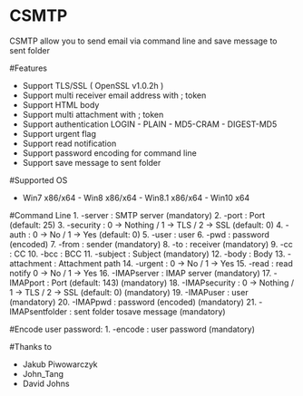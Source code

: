 # CSMTP

CSMTP allow you to send email via command line and save message to sent folder

#Features
  - Support TLS/SSL ( OpenSSL v1.0.2h )
  - Support multi receiver email address with ; token
  - Support HTML body
  - Support multi attachment with ; token
  - Support authentication LOGIN - PLAIN - MD5-CRAM - DIGEST-MD5
  - Support urgent flag
  - Support read notification
  - Support password encoding for command line
  - Support save message to sent folder
  
#Supported OS
  - Win7 x86/x64 - Win8 x86/x64 - Win8.1 x86/x64 - Win10 x64

#Command Line
	1. -server <string>: SMTP server (mandatory)
	2. -port <number>: Port (default: 25)
	3. -security <number>: 0 -> Nothing / 1 -> TLS / 2 -> SSL (default: 0)
	4. -auth <number>: 0 -> No / 1 -> Yes (default: 0)
	5. -user <string>: user
	6. -pwd <string>: password (encoded)
	7. -from <string>: sender (mandatory)
	8. -to <string>: receiver (mandatory)
	9. -cc <string>: CC
	10. -bcc <string>: BCC
	11. -subject <string>: Subject (mandatory)
	12. -body <string>: Body
	13. -attachment <string>: Attachment path
	14. -urgent <number>: 0 -> No / 1 -> Yes
	15. -read <number>: read notify 0 -> No / 1 -> Yes
	16. -IMAPserver <string>: IMAP server (mandatory)
	17. -IMAPport <number>: Port (default: 143) (mandatory)
	18. -IMAPsecurity <number>: 0 -> Nothing / 1 -> TLS / 2 -> SSL (default: 0) (mandatory)
	19. -IMAPuser <string>: user (mandatory)
	20. -IMAPpwd <string>: password (encoded) (mandatory)
	21. -IMAPsentfolder <string>: sent folder tosave message (mandatory)
	
#Encode user password:
	1. -encode <string>: user password (mandatory)

#Thanks to
  - Jakub Piwowarczyk
  - John_Tang
  - David Johns
